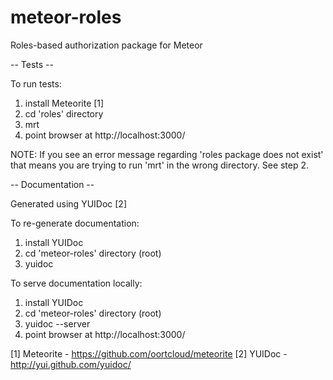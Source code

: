 meteor-roles
============

Roles-based authorization package for Meteor

-- Tests -- 

To run tests: 
1. install Meteorite [1]
2. cd 'roles' directory
3. mrt
4. point browser at http://localhost:3000/

NOTE: If you see an error message regarding 'roles package does not exist' that means you are trying to run 'mrt' in the wrong directory.  See step 2.


-- Documentation -- 

Generated using YUIDoc [2]

To re-generate documentation:
1. install YUIDoc
2. cd 'meteor-roles' directory (root)
3. yuidoc

To serve documentation locally:
1. install YUIDoc
2. cd 'meteor-roles' directory (root)
3. yuidoc --server
4. point browser at http://localhost:3000/


[1] Meteorite - https://github.com/oortcloud/meteorite
[2] YUIDoc - http://yui.github.com/yuidoc/
